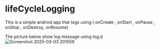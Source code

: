 # lifeCycleLogging
This is a simple android app that logs using ( onCreate , onStart , onPause , onStop , onDestroy, onResume) 

The picture below show log message using log.d ![Screenshot 2025-03-03 201559](https://github.com/user-attachments/assets/8750be96-3e18-4684-a533-2f27fe943455)
